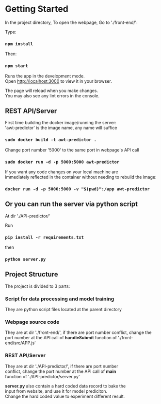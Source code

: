 # Getting Started

In the project directory, To open the webpage,
Go to './front-end/':

Type:

### `npm install`

Then:

### `npm start`

Runs the app in the development mode.\
Open [http://localhost:3000](http://localhost:3000) to view it in your browser.

The page will reload when you make changes.\
You may also see any lint errors in the console.

## REST API/Server

First time building the docker image/running the server:\
'awt-predictor' is the image name, any name will suffice

### `sudo docker build -t awt-predictor .`

Change port number '5000' to the same port in webpage's API call

### `sudo docker run -d -p 5000:5000 awt-predictor`

If you want any code changes on your local machine are\
immediately reflected in the container without needing to rebuild the image:

### `docker run -d -p 5000:5000 -v "$(pwd)":/app awt-predictor`

## Or you can run the server via python script

At dir './API-predictor/'

Run 

### `pip install -r requirements.txt`

then 

### `python server.py`

## Project Structure

The project is divided to 3 parts:

### Script for data processing and model training

They are python script files located at the parent directory

### Webpage source code

They are at dir './front-end/', if there are port number
conflict, change the port number at the API call of **handleSubmit**
function of './front-end/src/APP.js'

### REST API/Server

They are at dir './API-predictor/', if there are port number\
conflict, change the port number at the API call of **main**\
function of './API-predictor/server.py'

**server.py** also contain a hard coded data record to bake the \
input from website, and use it for model prediciton.\
Change the hard coded value to experiment different result.
